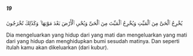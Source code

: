 ##### 19

<span class="ayah">يُخْرِجُ ٱلْحَىَّ مِنَ ٱلْمَيِّتِ وَيُخْرِجُ ٱلْمَيِّتَ مِنَ ٱلْحَىِّ وَيُحْىِ ٱلْأَرْضَ بَعْدَ مَوْتِهَا ۚ وَكَذَٰلِكَ تُخْرَجُونَ</span>

<span class="ayah_translation">Dia mengeluarkan yang hidup dari yang mati dan mengeluarkan yang mati dari yang hidup dan menghidupkan bumi sesudah matinya. Dan seperti itulah kamu akan dikeluarkan (dari kubur).</span>
